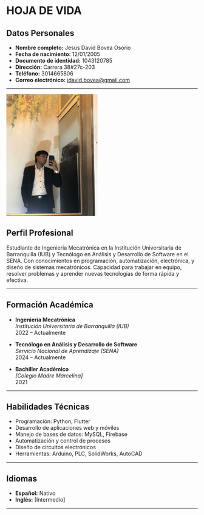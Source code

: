# HOJA DE VIDA

## Datos Personales
- **Nombre completo:** Jesus David Bovea Osorio
- **Fecha de nacimiento:** 12/01/2005
- **Documento de identidad:** 1043120785
- **Dirección:** Carrera 38#27c-203
- **Teléfono:** 3014665806
- **Correo electrónico:** jdavid.bovea@gmail.com

---
<img src="mi_foto.JPG" height="320" alt="mi foto">

## Perfil Profesional
Estudiante de Ingeniería Mecatrónica en la Institución Universitaria de Barranquilla (IUB) y Tecnólogo en Análisis y Desarrollo de Software en el SENA. Con conocimientos en programación, automatización, electrónica, y diseño de sistemas mecatrónicos. Capacidad para trabajar en equipo, resolver problemas y aprender nuevas tecnologías de forma rápida y efectiva.

---

## Formación Académica

- **Ingeniería Mecatrónica**  
  *Institución Universitaria de Barranquilla (IUB)*  
  2022 – Actualmente

- **Tecnólogo en Análisis y Desarrollo de Software**  
  *Servicio Nacional de Aprendizaje (SENA)*  
  2024 – Actualmente

- **Bachiller Académico**  
  *[Colegio Madre Marcelina]*  
  2021

---

## Habilidades Técnicas
- Programación: Python, Flutter
- Desarrollo de aplicaciones web y móviles
- Manejo de bases de datos: MySQL, Firebase
- Automatización y control de procesos
- Diseño de circuitos electrónicos
- Herramientas: Arduino, PLC, SolidWorks, AutoCAD

---

## Idiomas
- **Español:** Nativo  
- **Inglés:** [Intermedio]

---

